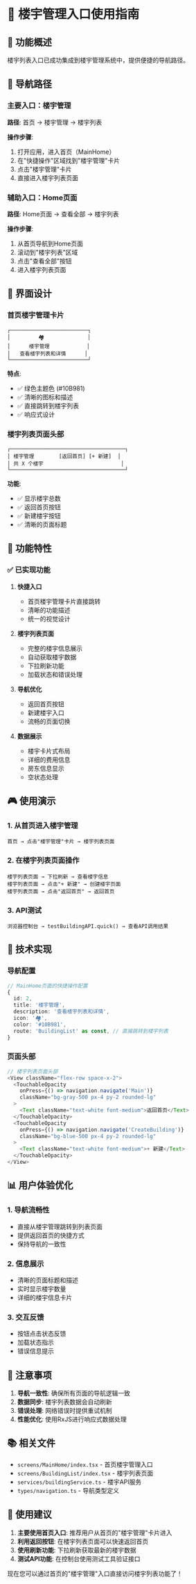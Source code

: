 # 🏢 楼宇管理入口使用指南

## 🎯 功能概述

楼宇列表入口已成功集成到楼宇管理系统中，提供便捷的导航路径。

## 🚀 导航路径

### 主要入口：楼宇管理
**路径**: 首页 → 楼宇管理 → 楼宇列表

**操作步骤**:
1. 打开应用，进入首页（MainHome）
2. 在"快捷操作"区域找到"楼宇管理"卡片
3. 点击"楼宇管理"卡片
4. 直接进入楼宇列表页面

### 辅助入口：Home页面
**路径**: Home页面 → 查看全部 → 楼宇列表

**操作步骤**:
1. 从首页导航到Home页面
2. 滚动到"楼宇列表"区域
3. 点击"查看全部"按钮
4. 进入楼宇列表页面

## 🎨 界面设计

### 首页楼宇管理卡片
```
┌─────────────────────────┐
│         🏘️              │
│      楼宇管理            │
│   查看楼宇列表和详情      │
└─────────────────────────┘
```

**特点**:
- ✅ 绿色主题色 (#10B981)
- ✅ 清晰的图标和描述
- ✅ 直接跳转到楼宇列表
- ✅ 响应式设计

### 楼宇列表页面头部
```
┌─────────────────────────────────────┐
│ 楼宇管理        [返回首页] [+ 新建]  │
│ 共 X 个楼宇                         │
└─────────────────────────────────────┘
```

**功能**:
- ✅ 显示楼宇总数
- ✅ 返回首页按钮
- ✅ 新建楼宇按钮
- ✅ 清晰的页面标题

## 📱 功能特性

### ✅ 已实现功能

1. **快捷入口**
   - 首页楼宇管理卡片直接跳转
   - 清晰的功能描述
   - 统一的视觉设计

2. **楼宇列表页面**
   - 完整的楼宇信息展示
   - 自动获取楼宇数据
   - 下拉刷新功能
   - 加载状态和错误处理

3. **导航优化**
   - 返回首页按钮
   - 新建楼宇入口
   - 流畅的页面切换

4. **数据展示**
   - 楼宇卡片式布局
   - 详细的费用信息
   - 房东信息显示
   - 空状态处理

## 🎮 使用演示

### 1. 从首页进入楼宇管理
```
首页 → 点击"楼宇管理"卡片 → 楼宇列表页面
```

### 2. 在楼宇列表页面操作
```
楼宇列表页面 → 下拉刷新 → 查看楼宇信息
楼宇列表页面 → 点击"+ 新建" → 创建楼宇页面
楼宇列表页面 → 点击"返回首页" → 返回首页
```

### 3. API测试
```
浏览器控制台 → testBuildingAPI.quick() → 查看API调用结果
```

## 🔧 技术实现

### 导航配置
```typescript
// MainHome页面的快捷操作配置
{
  id: 2,
  title: '楼宇管理',
  description: '查看楼宇列表和详情',
  icon: '🏘️',
  color: '#10B981',
  route: 'BuildingList' as const, // 直接跳转到楼宇列表
}
```

### 页面头部
```typescript
// 楼宇列表页面头部
<View className="flex-row space-x-2">
  <TouchableOpacity 
    onPress={() => navigation.navigate('Main')}
    className="bg-gray-500 px-4 py-2 rounded-lg"
  >
    <Text className="text-white font-medium">返回首页</Text>
  </TouchableOpacity>
  <TouchableOpacity 
    onPress={() => navigation.navigate('CreateBuilding')}
    className="bg-blue-500 px-4 py-2 rounded-lg"
  >
    <Text className="text-white font-medium">+ 新建</Text>
  </TouchableOpacity>
</View>
```

## 📊 用户体验优化

### 1. 导航流畅性
- 直接从楼宇管理跳转到列表页面
- 提供返回首页的快捷方式
- 保持导航的一致性

### 2. 信息展示
- 清晰的页面标题和描述
- 实时显示楼宇数量
- 详细的楼宇信息卡片

### 3. 交互反馈
- 按钮点击状态反馈
- 加载状态指示
- 错误信息提示

## 🚨 注意事项

1. **导航一致性**: 确保所有页面的导航逻辑一致
2. **数据同步**: 楼宇列表数据会自动刷新
3. **错误处理**: 网络错误时提供重试机制
4. **性能优化**: 使用RxJS进行响应式数据处理

## 📚 相关文件

- `screens/MainHome/index.tsx` - 首页楼宇管理入口
- `screens/BuildingList/index.tsx` - 楼宇列表页面
- `services/buildingService.ts` - 楼宇API服务
- `types/navigation.ts` - 导航类型定义

## 🎯 使用建议

1. **主要使用首页入口**: 推荐用户从首页的"楼宇管理"卡片进入
2. **利用返回按钮**: 在楼宇列表页面可以快速返回首页
3. **使用刷新功能**: 下拉刷新获取最新的楼宇数据
4. **测试API功能**: 在控制台使用测试工具验证接口

现在您可以通过首页的"楼宇管理"入口直接访问楼宇列表功能了！
